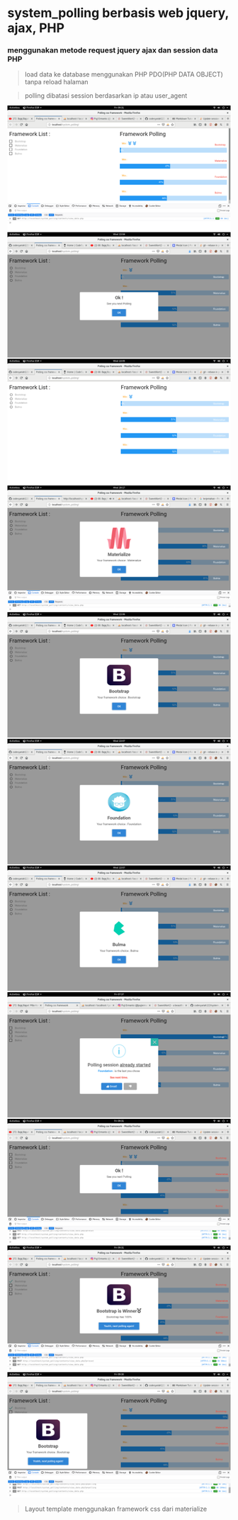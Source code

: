 # system_polling berbasis web jquery, ajax, PHP
### menggunakan metode request jquery ajax dan session data PHP
> load data ke database menggunakan PHP PDO(PHP DATA OBJECT) tanpa reload halaman  

> polling dibatasi session berdasarkan ip atau user_agent  

![polling_php1](https://github.com/codesyariah122/system_polling/blob/master/system_polling.png) 
![polling_php1](https://github.com/codesyariah122/system_polling/blob/master/system_polling4.png)  
![polling_php1](https://github.com/codesyariah122/system_polling/blob/master/system_polling5.png) 
![polling_php2](https://github.com/codesyariah122/system_polling/blob/master/system_polling2.png) 
![polling_php2](https://github.com/codesyariah122/system_polling/blob/master/system_polling6.png) 
![polling_php2](https://github.com/codesyariah122/system_polling/blob/master/system_polling7.png) 
![polling_php2](https://github.com/codesyariah122/system_polling/blob/master/system_polling8.png) 
![polling_php2](https://github.com/codesyariah122/system_polling/blob/master/system_polling10.png) 
![polling_php2](https://github.com/codesyariah122/system_polling/blob/master/system_polling11.png) 
![polling_php2](https://github.com/codesyariah122/system_polling/blob/master/system_polling12.png) 
![polling_php2](https://github.com/codesyariah122/system_polling/blob/master/system_polling13.png) 

> Layout template menggunakan framework css dari materialize

